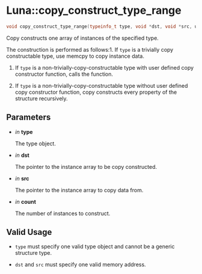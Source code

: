 # Luna::copy_construct_type_range

```c++
void copy_construct_type_range(typeinfo_t type, void *dst, void *src, usize count)
```

Copy constructs one array of instances of the specified type. 

The construction is performed as follows:1. If `type` is a trivially copy constructable type, use memcpy to copy instance data.

1. If `type` is a non-trivially-copy-constructable type with user defined copy constructor function, calls the function.

1. If `type` is a non-trivially-copy-constructable type without user defined copy constructor function, copy constructs every property of the structure recursively. 

## Parameters
* *in* **type**

    The type object. 

* *in* **dst**

    The pointer to the instance array to be copy constructed. 

* *in* **src**

    The pointer to the instance array to copy data from. 

* *in* **count**

    The number of instances to construct. 

## Valid Usage


* `type` must specify one valid type object and cannot be a generic structure type.

* `dst` and `src` must specify one valid memory address. 

